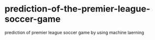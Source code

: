 # prediction-of-the-premier-league-soccer-game
prediction of premier league soccer game by using machine laerning
